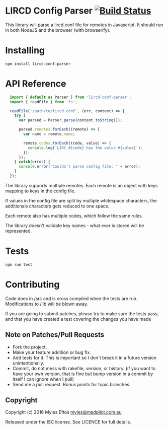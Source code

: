 # LIRCD Config Parser [![Build Status](https://travis-ci.org/madpilot/lircd-conf-parser.svg?branch=master)](https://travis-ci.org/madpilot/lircd-conf-parser)

This library will parse a lircd.conf file for remotes in Javascript. It should run in both NodeJS and the browser (with browserify).

# Installing

```npm install lircd-conf-parser```

# API Reference

```js
  import { default as Parser } from 'lircd-conf-parser';
  import { readFile } from 'fs';

  readFile('/path/to/lircd.conf', (err, content) => {
    try {
      var parsed = Parser.parse(content.toString());

      parsed.remotes.forEach((remote) => {
        var name = remote.name;

        remote.codes.forEach((code, value) => {
          console.log('LIRC #{code} has the value #{value}');
        });
      });
    } catch(error) {
      console.error("Couldn't parse config file: " + error);
    }
  });

```

The library supports multiple remotes. Each remote is an object with keys mapping to keys in the config file.

If values in the config file are split by multiple whitespace characters, the additionals characters gets reduced to one space.

Each remote also has multiple codes, which follow the same rules.

The library doesn't validate key names - what ever is stored will be represented.

# Tests

```npm run test```

# Contributing

Code does in /src and is cross compiled when the tests are run. Modifications to /lib will be blown away.

If you are going to submit patches, please try to make sure the tests pass, and that you have created a test covering the changes you have made

## Note on Patches/Pull Requests

* Fork the project.
* Make your feature addition or bug fix.
* Add tests for it. This is important so I don't break it in a
  future version unintentionally.
* Commit, do not mess with rakefile, version, or history.
  (if you want to have your own version, that is fine but
   bump version in a commit by itself I can ignore when I pull)
* Send me a pull request. Bonus points for topic branches.

## Copyright

Copyright (c) 2016 Myles Eftos <myles@madpilot.com.au>

Released under the ISC license. See LICENCE for full details.
